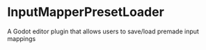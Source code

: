 # InputMapperPresetLoader
A Godot editor plugin that allows users to save/load premade input mappings
